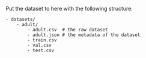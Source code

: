 Put the dataset to here with the following structure:

```
- datasets/
    - adult/
        - adult.csv  # the raw dataset
        - adult.json # the metadata of the dataset
        - train.csv
        - val.csv
        - test.csv
```
